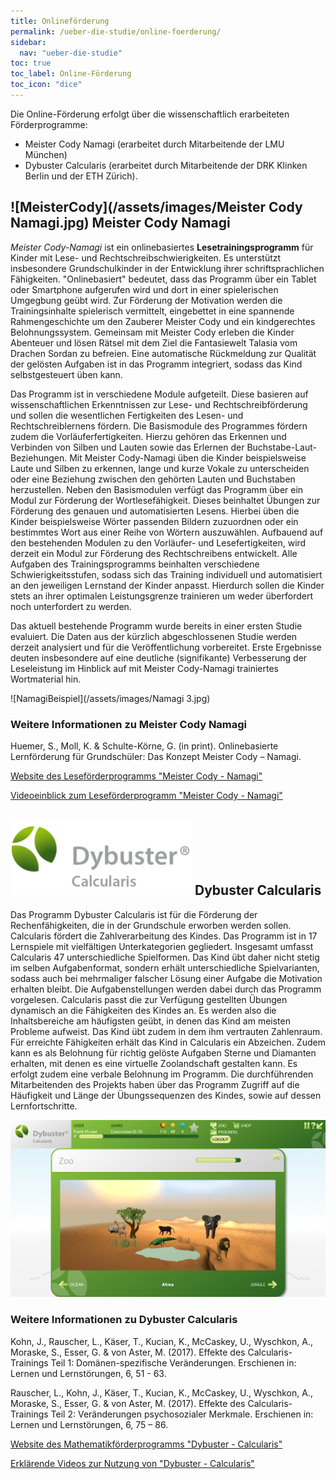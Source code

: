 ```yaml
---
title: Onlineförderung
permalink: /ueber-die-studie/online-foerderung/
sidebar:
  nav: "ueber-die-studie"
toc: true
toc_label: Online-Förderung
toc_icon: "dice"
---
```


Die Online-Förderung erfolgt über die wissenschaftlich erarbeiteten Förderprogramme:
- Meister Cody Namagi (erarbeitet durch Mitarbeitende der LMU München)
- Dybuster Calcularis (erarbeitet durch Mitarbeitende der DRK Klinken Berlin und der ETH Zürich).

## ![MeisterCody](/assets/images/Meister Cody Namagi.jpg) Meister Cody Namagi
*Meister Cody-Namagi* ist ein onlinebasiertes **Lesetrainingsprogramm** für Kinder mit Lese- und Rechtschreibschwierigkeiten. 
Es unterstützt insbesondere Grundschulkinder in der Entwicklung ihrer schriftsprachlichen Fähigkeiten. 
"Onlinebasiert" bedeutet, dass das Programm über ein Tablet oder Smartphone aufgerufen wird und dort in einer spielerischen Umgegbung geübt wird.
Zur Förderung der Motivation werden die Trainingsinhalte spielerisch vermittelt, eingebettet in eine spannende Rahmengeschichte um den Zauberer Meister Cody und ein kindgerechtes Belohnungssystem. 
Gemeinsam mit Meister Cody erleben die Kinder Abenteuer und lösen Rätsel mit dem Ziel die Fantasiewelt Talasia vom Drachen Sordan zu befreien. Eine automatische Rückmeldung zur Qualität der gelösten Aufgaben ist in das Programm integriert, sodass das Kind selbstgesteuert üben kann.

 Das Programm ist in verschiedene Module aufgeteilt. Diese basieren auf wissenschaftlichen Erkenntnissen zur Lese- und Rechtschreibförderung und sollen die wesentlichen Fertigkeiten des Lesen- und Rechtschreiblernens fördern. 
Die Basismodule des Programmes fördern zudem die Vorläuferfertigkeiten. Hierzu gehören das Erkennen und Verbinden von Silben und Lauten sowie das Erlernen der Buchstabe-Laut-Beziehungen. 
Mit Meister Cody-Namagi üben die Kinder beispielsweise Laute und Silben zu erkennen, lange und kurze Vokale zu unterscheiden oder eine Beziehung zwischen den gehörten Lauten und Buchstaben herzustellen. 
Neben den Basismodulen verfügt das Programm über ein Modul zur Förderung der Wortlesefähigkeit. Dieses beinhaltet Übungen zur Förderung des genauen und automatisierten Lesens. 
Hierbei üben die Kinder beispielsweise Wörter passenden Bildern zuzuordnen oder ein bestimmtes Wort aus einer Reihe von Wörtern auszuwählen. 
Aufbauend auf den bestehenden Modulen zu den Vorläufer- und Lesefertigkeiten, wird derzeit ein Modul zur Förderung des Rechtschreibens entwickelt.
Alle Aufgaben des Trainingsprogramms beinhalten verschiedene Schwierigkeitsstufen, sodass sich das Training individuell und automatisiert an den jeweiligen Lernstand der Kinder anpasst. 
Hierdurch sollen die Kinder stets an ihrer optimalen Leistungsgrenze trainieren um weder überfordert noch unterfordert zu werden.

Das aktuell bestehende Programm wurde bereits in einer ersten Studie evaluiert. Die Daten aus der kürzlich abgeschlossenen Studie werden derzeit analysiert und für die Veröffentlichung vorbereitet. 
Erste Ergebnisse deuten insbesondere auf eine deutliche (signifikante) Verbesserung der Leseleistung im Hinblick auf mit Meister Cody-Namagi trainiertes Wortmaterial hin. 

![NamagiBeispiel](/assets/images/Namagi 3.jpg)

### Weitere Informationen zu Meister Cody Namagi
Huemer, S., Moll, K. & Schulte-Körne, G. (in print). Onlinebasierte Lernförderung für Grundschüler: Das Konzept Meister Cody – Namagi.

[Website des Leseförderprogramms "Meister Cody - Namagi"](https://www.meistercody.com/produkte/namagi-legasthenie/)

[Videoeinblick zum Leseförderprogramm "Meister Cody - Namagi"](https://www.youtube.com/watch?v=evtTF3kk1mo)

## ![Dybuster](/assets/images/Calcularis.png) Dybuster Calcularis
Das Programm Dybuster Calcularis ist für die Förderung der Rechenfähigkeiten, die in der Grundschule erworben werden sollen.
Calcularis fördert die Zahlverarbeitung des Kindes. Das Programm ist in 17 Lernspiele mit vielfältigen Unterkategorien gegliedert. Insgesamt umfasst Calcularis 47 unterschiedliche Spielformen. Das Kind übt daher nicht stetig im selben Aufgabenformat, sondern erhält unterschiedliche Spielvarianten, sodass auch bei mehrmaliger falscher Lösung einer Aufgabe die Motivation erhalten bleibt. Die Aufgabenstellungen werden dabei durch das Programm vorgelesen. Calcularis passt die zur Verfügung gestellten Übungen dynamisch an die Fähigkeiten des Kindes an. Es werden also die Inhaltsbereiche am häufigsten geübt, in denen das Kind am meisten Probleme aufweist. Das Kind übt zudem in dem ihm vertrauten Zahlenraum.
Für erreichte Fähigkeiten erhält das Kind in Calcularis ein Abzeichen. Zudem kann es als Belohnung für richtig gelöste Aufgaben Sterne und Diamanten erhalten, mit denen es eine virtuelle Zoolandschaft gestalten kann. Es erfolgt zudem eine verbale Belohnung im Programm.
Die durchführenden Mitarbeitenden des Projekts haben über das Programm Zugriff auf die Häufigkeit und Länge der Übungssequenzen des Kindes, sowie auf dessen Lernfortschritte.

![Dybuster Beispiel](/assets/images/CalcularisZooAfricaLandscape.png)

### Weitere Informationen zu Dybuster Calcularis 

Kohn, J., Rauscher, L., Käser, T., Kucian, K., McCaskey, U., Wyschkon, A., Moraske, S., Esser, G. & von Aster, M. (2017). Effekte des Calcularis-Trainings Teil 1: Domänen-spezifische Veränderungen. Erschienen in: Lernen und Lernstörungen, 6, 51 - 63. 

Rauscher, L., Kohn, J., Käser, T., Kucian, K., McCaskey, U., Wyschkon, A., Moraske, S., Esser, G. & von Aster, M. (2017). Effekte des Calcularis-Trainings Teil 2: Veränderungen psychosozialer Merkmale. Erschienen in: Lernen und Lernstörungen, 6, 75 – 86. 

[Website des Mathematikförderprogramms "Dybuster - Calcularis"](https://dybuster.com/de/calcularis/)

[Erklärende Videos zur Nutzung von "Dybuster - Calcularis"](https://dybuster.com/de/home/videos/)

